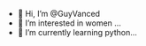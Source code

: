 - 👋 Hi, I’m @GuyVanced
- 👀 I’m interested in women ...
- 🌱 I’m currently learning python...


<!---
GuyVanced/GuyVanced is a ✨ special ✨ repository because its `README.md` (this file) appears on your GitHub profile.
You can click the Preview link to take a look at your changes.
--->
